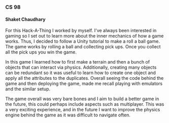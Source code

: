 ### CS 98
#### Shaket Chaudhary

For this Hack-A-Thing I worked by myself. I've always been interested in gaming so I set out to learn more about the inner mechanics of how a game works. Thus, I decided to follow a Unity tutorial to make a roll a ball game. The game works by rolling a ball and collecting pick ups. Once you collect all the pick ups you win the game.

In this game I learned how to first make a terrain and then a bunch of objects that can interact via physics. Additionally, creating many objects can be redundant so it was useful to learn how to create one object and apply all the attributes to the duplicates. Overall seeing the code behind the game and then deploying the game, made me recall playing with emulators and the similar setup.

The game overall was very bare bones and I aim to build a better game in the future, this could perhaps include aspects such as multiplayer. This was a very exciting experience, and in the future I want to improve the physics engine behind the game as it was difficult to navigate often.